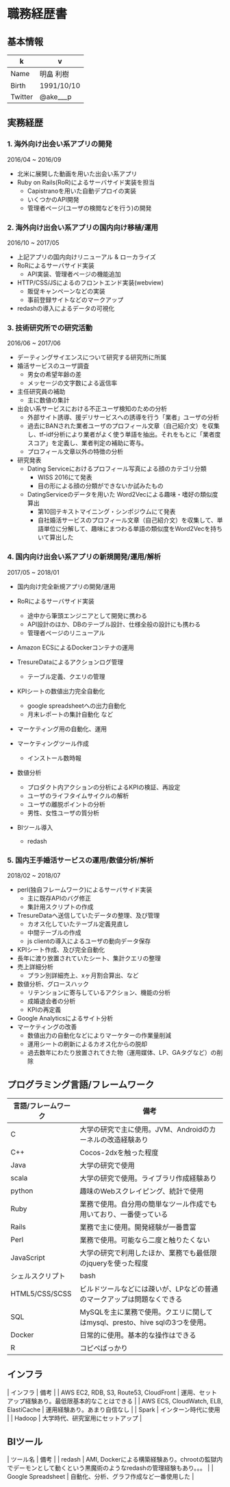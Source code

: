 # 職務経歴書

## 基本情報

| k | v |
| --- | --- |
| Name | 明畠 利樹 |
| Birth | 1991/10/10 |
| Twitter | @ake___p |


## 実務経歴

### 1. 海外向け出会い系アプリの開発

2016/04 ~ 2016/09

* 北米に展開した動画を用いた出会い系アプリ
* Ruby on Rails(RoR)によるサーバサイド実装を担当
  * Capistranoを用いた自動デプロイの実装
  * いくつかのAPI開発
  * 管理者ページ(ユーザの検閲などを行う)の開発

### 2. 海外向け出会い系アプリの国内向け移植/運用

2016/10 ~ 2017/05

* 上記アプリの国内向けリニューアル & ローカライズ
* RoRによるサーバサイド実装
  * API実装、管理者ページの機能追加
* HTTP/CSS/JSによるのフロントエンド実装(webview)
  * 販促キャンペーンなどの実装
  * 事前登録サイトなどのマークアップ
* redashの導入によるデータの可視化

### 3. 技術研究所での研究活動

2016/06 ~ 2017/06

* デーティングサイエンスについて研究する研究所に所属
* 婚活サービスのユーザ調査
  * 男女の希望年齢の差
  * メッセージの文字数による返信率
* 主任研究員の補助
  * 主に数値の集計
* 出会い系サービスにおける不正ユーザ検知のための分析
  * 外部サイト誘導、援デリサービスへの誘導を行う「業者」ユーザの分析
  * 過去にBANされた業者ユーザのプロフィール文章（自己紹介文）を収集し、tf-idf分析により業者がよく使う単語を抽出。それをもとに「業者度スコア」を定義し、業者判定の補助に寄与。
  * プロフィール文章以外の特徴の分析
* 研究発表
  * Dating Serviceにおけるプロフィール写真による顔のカテゴリ分類
    * WISS 2016にて発表
    * 目の形による顔の分類ができないか試みたもの
  * DatingServiceのデータを用いた Word2Vecによる趣味・嗜好の類似度算出
    * 第10回テキストマイニング・シンポジウムにて発表
    * 自社婚活サービスのプロフィール文章（自己紹介文）を収集して、単語単位に分解して、趣味にまつわる単語の類似度をWord2Vecを持ちいて算出した


### 4. 国内向け出会い系アプリの新規開発/運用/解析

2017/05 ~ 2018/01

* 国内向け完全新規アプリの開発/運用
* RoRによるサーバサイド実装
  * 途中から筆頭エンジニアとして開発に携わる
  * API設計のほか、DBのテーブル設計、仕様全般の設計にも携わる
  * 管理者ページのリニューアル
* Amazon ECSによるDockerコンテナの運用

* TresureDataによるアクションログ管理
  * テーブル定義、クエリの管理
* KPIシートの数値出力完全自動化
  * google spreadsheetへの出力自動化
  * 月末レポートの集計自動化 など
* マーケティング用の自動化、運用
* マーケティングツール作成
  * インストール数時報
* 数値分析
  * プロダクト内アクションの分析によるKPIの検証、再設定
  * ユーザのライフタイムサイクルの解析
  * ユーザの離脱ポイントの分析
  * 男性、女性ユーザの質分析
* BIツール導入
  * redash

### 5. 国内王手婚活サービスの運用/数値分析/解析

2018/02 ~ 2018/07

* perl(独自フレームワーク)によるサーバサイド実装
  * 主に既存APIのバグ修正
  * 集計用スクリプトの作成
* TresureDataへ送信していたデータの整理、及び管理
  * カオス化していたテーブル定義見直し
  * 中間テーブルの作成
  * js clientの導入によるユーザの動向データ保存
* KPIシート作成、及び完全自動化
* 長年に渡り放置されていたシート、集計クエリの整理
* 売上詳細分析
  * プラン別詳細売上、xヶ月割合算出、など
* 数値分析、グロースハック
  * リテンションに寄与しているアクション、機能の分析
  * 成婚退会者の分析
  * KPIの再定義
* Google Analyticsによるサイト分析
* マーケティングの改善
  * 数値出力の自動化などによりマーケターの作業量削減
  * 運用シートの刷新によるカオス化からの脱却
  * 過去数年にわたり放置されてきた物（運用媒体、LP、GAタグなど）の削除

## プログラミング言語/フレームワーク

| 言語/フレームワーク | 備考 |
| --- | --- |
| C | 大学の研究で主に使用。JVM、Androidのカーネルの改造経験あり |
| C++ | Cocos-2dxを触った程度 |
| Java | 大学の研究で使用 |
| scala | 大学の研究で使用。ライブラリ作成経験あり |
| python | 趣味のWebスクレイピング、統計で使用 |
| Ruby | 業務で使用。自分用の簡単なツール作成でも用いており、一番使っている |
| Rails | 業務で主に使用。開発経験が一番豊富 |
| Perl | 業務で使用。可能なら二度と触りたくない |
| JavaScript | 大学の研究で利用したほか、業務でも最低限のjqueryを使った程度 |
| シェルスクリプト | bash |
| HTML5/CSS/SCSS | ビルドツールなどには疎いが、LPなどの普通のマークアップは問題なくできる |
| SQL | MySQLを主に業務で使用。クエリに関してはmysql、presto、hive sqlの3つを使用。 |
| Docker | 日常的に使用。基本的な操作はできる |
| R | コピペばっかり |

## インフラ

| インフラ | 備考 |
| AWS EC2, RDB, S3, Route53, CloudFront | 運用、セットアップ経験あり。最低限基本的なことはできる |
| AWS ECS, CloudWatch, ELB, ElastiCache | 運用経験あり。あまり自信なし |
| Spark | インターン時代に使用 |
| Hadoop | 大学時代、研究室用にセットアップ |

## BIツール

| ツール名 | 備考 |
| redash | AMI, Dockerによる構築経験あり。chrootの監獄内でデーモンとして動くという黒魔術のようなredashの管理経験もあり。。。 |
| Google Spreadsheet | 自動化、分析、グラフ作成など一番使用した |
